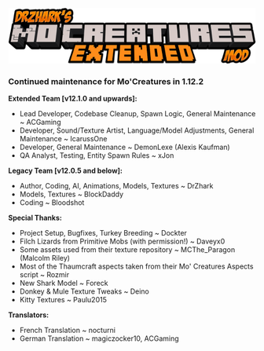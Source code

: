 ![DrZhark's Mo'Creatures Extended](logo_ext_small.png)

### Continued maintenance for Mo'Creatures in 1.12.2

**Extended Team [v12.1.0 and upwards]:**

* Lead Developer, Codebase Cleanup, Spawn Logic, General Maintenance ~ ACGaming
* Developer, Sound/Texture Artist, Language/Model Adjustments, General Maintenance ~ IcarussOne
* Developer, General Maintenance ~ DemonLexe (Alexis Kaufman)
* QA Analyst, Testing, Entity Spawn Rules ~ xJon

**Legacy Team [v12.0.5 and below]:**

* Author, Coding, AI, Animations, Models, Textures ~ DrZhark
* Models, Textures ~ BlockDaddy
* Coding ~ Bloodshot

**Special Thanks:**

- Project Setup, Bugfixes, Turkey Breeding ~ Dockter
- Filch Lizards from Primitive Mobs (with permission!) ~ Daveyx0
- Some assets used from their texture repository ~ MCThe_Paragon (Malcolm Riley)
- Most of the Thaumcraft aspects taken from their Mo' Creatures Aspects script ~ Rozmir
- New Shark Model ~ Foreck
- Donkey & Mule Texture Tweaks ~ Deino
- Kitty Textures ~ Paulu2015

**Translators:**

- French Translation ~ nocturni
- German Translation ~ magiczocker10, ACGaming